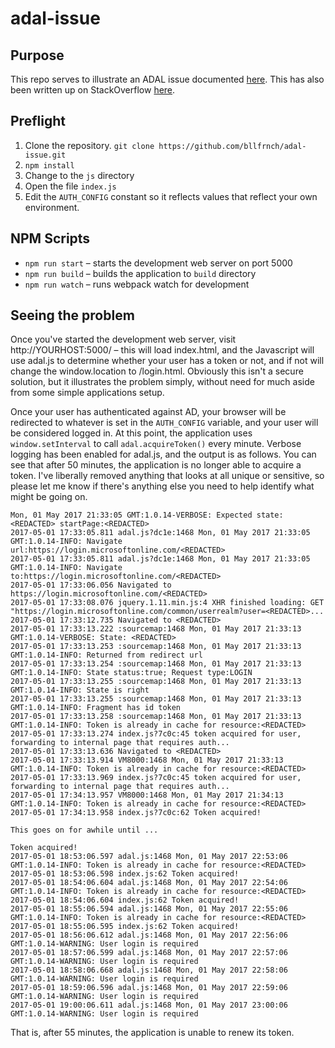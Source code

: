adal-issue
==========

## Purpose
This repo serves to illustrate an ADAL issue documented [here](https://github.com/AzureAD/azure-activedirectory-library-for-js/issues/543). This has also been written up on StackOverflow [here](http://stackoverflow.com/questions/43552389/adal-js-doesnt-refresh-token-properly).

## Preflight
1. Clone the repository. `git clone https://github.com/bllfrnch/adal-issue.git`
2. `npm install`
3. Change to the `js` directory
4. Open the file  `index.js`
5. Edit the `AUTH_CONFIG` constant so it reflects values that reflect your own environment.

## NPM Scripts
* `npm run start` – starts the development web server on port 5000
* `npm run build` – builds the application to `build` directory
* `npm run watch` – runs webpack watch for development

## Seeing the problem
Once you've started the development web server, visit http://YOURHOST:5000/ – this will load index.html, and the Javascript will use adal.js to determine whether your user has a token or not, and if not will change the window.location to /login.html. Obviously this isn't a secure solution, but it illustrates the problem simply, without need for much aside from some simple applications setup.

Once your user has authenticated against AD, your browser will be redirected to whatever is set in the `AUTH_CONFIG` variable, and your user will be considered logged in. At this point, the application uses `window.setInterval` to call `adal.acquireToken()` every minute. Verbose logging has been enabled for adal.js, and the output is as follows. You can see that after 50 minutes, the application is no longer able to acquire a token. I've liberally removed anything that looks at all unique or sensitive, so please let me know if there's anything else you need to help identify what might be going on.

    Mon, 01 May 2017 21:33:05 GMT:1.0.14-VERBOSE: Expected state: <REDACTED> startPage:<REDACTED>
    2017-05-01 17:33:05.811 adal.js?dc1e:1468 Mon, 01 May 2017 21:33:05 GMT:1.0.14-INFO: Navigate url:https://login.microsoftonline.com/<REDACTED>
    2017-05-01 17:33:05.811 adal.js?dc1e:1468 Mon, 01 May 2017 21:33:05 GMT:1.0.14-INFO: Navigate to:https://login.microsoftonline.com/<REDACTED>
    2017-05-01 17:33:06.056 Navigated to https://login.microsoftonline.com/<REDACTED>
    2017-05-01 17:33:08.076 jquery.1.11.min.js:4 XHR finished loading: GET "https://login.microsoftonline.com/common/userrealm?user=<REDACTED>...
    2017-05-01 17:33:12.735 Navigated to <REDACTED>
    2017-05-01 17:33:13.222 :sourcemap:1468 Mon, 01 May 2017 21:33:13 GMT:1.0.14-VERBOSE: State: <REDACTED>
    2017-05-01 17:33:13.253 :sourcemap:1468 Mon, 01 May 2017 21:33:13 GMT:1.0.14-INFO: Returned from redirect url
    2017-05-01 17:33:13.254 :sourcemap:1468 Mon, 01 May 2017 21:33:13 GMT:1.0.14-INFO: State status:true; Request type:LOGIN
    2017-05-01 17:33:13.255 :sourcemap:1468 Mon, 01 May 2017 21:33:13 GMT:1.0.14-INFO: State is right
    2017-05-01 17:33:13.255 :sourcemap:1468 Mon, 01 May 2017 21:33:13 GMT:1.0.14-INFO: Fragment has id token
    2017-05-01 17:33:13.258 :sourcemap:1468 Mon, 01 May 2017 21:33:13 GMT:1.0.14-INFO: Token is already in cache for resource:<REDACTED>
    2017-05-01 17:33:13.274 index.js?7c0c:45 token acquired for user, forwarding to internal page that requires auth...
    2017-05-01 17:33:13.636 Navigated to <REDACTED>
    2017-05-01 17:33:13.914 VM8000:1468 Mon, 01 May 2017 21:33:13 GMT:1.0.14-INFO: Token is already in cache for resource:<REDACTED>
    2017-05-01 17:33:13.969 index.js?7c0c:45 token acquired for user, forwarding to internal page that requires auth...
    2017-05-01 17:34:13.957 VM8000:1468 Mon, 01 May 2017 21:34:13 GMT:1.0.14-INFO: Token is already in cache for resource:<REDACTED>
    2017-05-01 17:34:13.958 index.js?7c0c:62 Token acquired!

    This goes on for awhile until ...

    Token acquired!
    2017-05-01 18:53:06.597 adal.js:1468 Mon, 01 May 2017 22:53:06 GMT:1.0.14-INFO: Token is already in cache for resource:<REDACTED>
    2017-05-01 18:53:06.598 index.js:62 Token acquired!
    2017-05-01 18:54:06.604 adal.js:1468 Mon, 01 May 2017 22:54:06 GMT:1.0.14-INFO: Token is already in cache for resource:<REDACTED>
    2017-05-01 18:54:06.604 index.js:62 Token acquired!
    2017-05-01 18:55:06.594 adal.js:1468 Mon, 01 May 2017 22:55:06 GMT:1.0.14-INFO: Token is already in cache for resource:<REDACTED>
    2017-05-01 18:55:06.595 index.js:62 Token acquired!
    2017-05-01 18:56:06.612 adal.js:1468 Mon, 01 May 2017 22:56:06 GMT:1.0.14-WARNING: User login is required
    2017-05-01 18:57:06.599 adal.js:1468 Mon, 01 May 2017 22:57:06 GMT:1.0.14-WARNING: User login is required
    2017-05-01 18:58:06.668 adal.js:1468 Mon, 01 May 2017 22:58:06 GMT:1.0.14-WARNING: User login is required
    2017-05-01 18:59:06.596 adal.js:1468 Mon, 01 May 2017 22:59:06 GMT:1.0.14-WARNING: User login is required
    2017-05-01 19:00:06.611 adal.js:1468 Mon, 01 May 2017 23:00:06 GMT:1.0.14-WARNING: User login is required

That is, after 55 minutes, the application is unable to renew its token.
